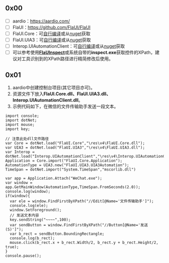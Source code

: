 ## 0x00

- [ ] aardio：https://aardio.com/
- [ ] FlaUI：https://github.com/FlaUI/FlaUI
- [ ] FlaUI.Core：可[自行编译](https://github.com/FlaUI/FlaUI)或从[nuget](https://www.nuget.org/packages/FlaUI.Core)获取
- [ ] FlaUI.UIA3：可[自行编译](https://github.com/FlaUI/FlaUI)或从[nuget](https://www.nuget.org/packages/FlaUI.UIA3)获取
- [ ] Interop.UIAutomationClient：可[自行编译](https://github.com/FlaUI/FlaUI)或从[nuget](https://www.nuget.org/packages/Interop.UIAutomationClient)获取
- [ ] 可以参考使用[**FlaUInspect**](https://github.com/FlaUI/FlaUInspect)或系统自带的**inspect.exe**获取控件的XPath，建议对工具识别到的XPath路径进行精简修改后使用。

## 0x01

1. aardio中创建控制台项目(其它项目亦可)。
2. 资源文件下放入**FlaUI.Core.dll、FlaUI.UIA3.dll、Interop.UIAutomationClient.dll**。
3. 示例代码如下，在微信的文件传输助手发送一段文本。

```
import console;
import dotNet;
import mouse;
import key;
  
// 注意此处dll文件路径
var Core = dotNet.load("FlaUI.Core","\res\v4\FlaUI.Core.dll");
var UIA3 = dotNet.load("FlaUI.UIA3","\res\v4\FlaUI.UIA3.dll");
var Interop = dotNet.load("Interop.UIAutomationClient","\res\v4\Interop.UIAutomationClient.dll");
Application = Core.import("FlaUI.Core.Application");
AutomationType = UIA3.new("FlaUI.UIA3.UIA3Automation");
TimeSpan = dotNet.import("System.TimeSpan","mscorlib.dll")
    
var app = Application.Attach("WeChat.exe");
var window = app.GetMainWindow(AutomationType,TimeSpan.FromSeconds(2.0));
console.log(window);
if(window){
  var ele = window.FindFirstByXPath("//Edit[@Name='文件传输助手']");
  console.log(ele);
  window.SetForeground();
  // 发送文本内容
  key.sendString("~~~~",100);
  var sendButton = window.FindFirstByXPath("//Button[@Name='发送(S)']");
  var b_rect = sendButton.BoundingRectangle;
  console.log(b_rect);
  mouse.click(b_rect.x + b_rect.Width/2, b_rect.y + b_rect.Height/2, true);
}
console.pause();

```